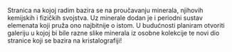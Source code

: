 Stranica na kojoj radim bazira se na proučavanju minerala, njihovih kemijskih i fizičkih svojstva.
Uz minerale dodan je i periodni sustav elemenata koji pruža ono najbitnije o istom.
U budućnosti planiram otvoriti galeriju u kojoj bi bile razne slike minerala iz osobne kolekcije te novi dio stranice koji se bazira na kristalografiji!
